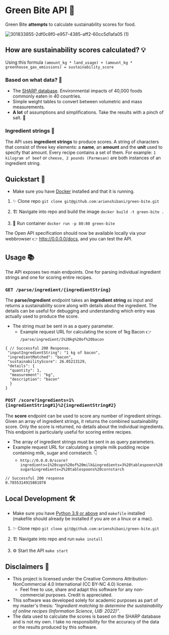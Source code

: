 # Green Bite API 🌱

Green Bite __attempts__ to calculate sustainability scores for food.

![301833855-2df0c8f0-e957-4385-aff2-60cc5d1afa05 (1)](https://github.com/user-attachments/assets/52077c6b-4fa7-475b-be08-0cc18453711d)

## How are sustainability scores calculated? 💡

Using this formula
`(amount_kg * land_usage) + (amount_kg * greenhouse_gas_emissions) = sustainability_score`

### Based on what data? 🤔

* The [SHARP database](https://www.sciencedirect.com/science/article/pii/S2352340919309722). Environmental impacts of 40,000 foods commonly eaten in 40 countries.
* Simple weight tables to convert between volumetric and mass measurements.
* __A lot__ of assumptions and simplifications. Take the results with a pinch of salt. 🧂

### Ingredient strings 🥕

The API uses __ingredient strings__ to produce scores. A string of characters that consist of three key elements: a __name__, an __amount__ and the __unit__ used to specify that amount. Every recipe contains a set of them. For example: `1 kilogram of beef` or `cheese, 2 pounds (Parmesan)` are both instances of an ingredient string.

## Quickstart 🚀

* Make sure you have [Docker](https://www.docker.com/get-started) installed and that it is running.

1. ✨ Clone repo `git clone git@github.com:arienshibani/green-bite.git`

2. 🏗️ Navigate into repo and build the image `docker build -t green-bite .`

3. 🐋 Run container  `docker run -p 80:80 green-bite`

The Open API specification should now be available locally via your webbrowser 👉 <http://0.0.0.0/docs>, and you can test the API.

## Usage 📚

The API exposes two main endpoints. One for parsing individual ingredient strings and one for scoring entire recipes.

### `GET /parse/ingredient/{ingredientString}`

The __parse/ingredient__ endpoint takes an __ingredient string__ as input and returns a sustainability score along with details about the ingredient. The details can be useful for debugging and understanding which entry was actually used to produce the score.

* The string must be sent in as a query parameter.
  * Example request URL for calculating the score of 1kg Bacon 👉 `/parse/ingredient/1%20kg%20of%20bacon`

```jsonc
{ // Successful 200 Response.
 "inputIngredientString": "1 kg of bacon",
 "ingredientMatched": "bacon",
 "sustainabilityScore": 26.05213129,
 "details": {
  "quantity": 1,
  "measurement": "kg",
  "description": "bacon"
  }
}
```

### `POST /score?ingredients=1%{ingredientString#1}%2{ingredientString#2}`

 The __score__ endpoint can be used to score any number of ingredient strings. Given an array of ingredient strings, it returns the combined sustainability score. Only the score is returned, no details about the individual ingredients. This endpoint is particularly useful for scoring entire recipes.

* The array of ingredient strings must be sent in as query parameters.
* Example request URL for calculating a simple milk pudding recipe containing milk, sugar and cornstarch. 👇
  * `http://0.0.0.0/score?ingredients=1%20cups%20of%20milk&ingredients=3%20tablespoons%20sugar&ingredients=2%20tablespoons%20cornstarch`

```jsonc
// Successful 200 response
0.7855314915881078
```

## Local Development 🛠️

* Make sure you have [Python 3.9 or above](https://www.python.org/downloads/) and `makefile` installed (makefile should already be installed if you are on a linux or a mac).

1. ✨ Clone repo `git clone git@github.com:arienshibani/green-bite.git`

2. 🏗️ Navigate into repo and run `make install`

3. ⚙️ Start the API `make start`

## Disclaimers 📜

* This project is licensed under the Creative Commons Attribution-NonCommercial 4.0 International (CC BY-NC 4.0) license.
  * Feel free to use, share and adapt this software for any non-commercial purposes. Credit is appreciated.
* This software was developed solely for academic purposes as part of my master's thesis: _"Ingredient matching to determine the sustainability of online recipes (Information Science, UiB: 2022)"_.
* The data used to calculate the scores is based on the SHARP database and is not my own. I take no responsibility for the accuracy of the data or the results produced by this software.

